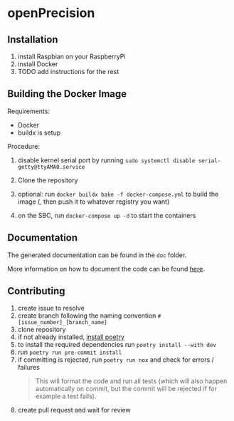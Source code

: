 # openPrecision

## Installation

1. install Raspbian on your RaspberryPi
2. install Docker
3. TODO add instructions for the rest

## Building the Docker Image

Requirements:

- Docker
- buildx is setup

Procedure:

1. disable kernel serial port by running `sudo systemctl disable serial-getty@ttyAMA0.service`

1. Clone the repository
2. optional: run `docker buildx bake -f docker-compose.yml` to build the image (, then push it to whatever registry you
   want)
3. on the SBC, run `docker-compose up -d` to start the containers

## Documentation

The generated documentation can be found in the `doc` folder.

More information on how to document the code can be found [here](https://pdoc.dev/docs/pdoc.html#how-can-i).

## Contributing

1. create issue to resolve
2. create branch following the naming convention `#[issue_number]_[branch_name]`
3. clone repository
4. if not already installed, [install poetry](https://python-poetry.org/docs/#installation)
5. to install the required dependencies run `poetry install --with dev`
6. run `poetry run pre-commit install`
7. if committing is rejected, run `poetry run nox` and check for errors / failures
   > This will format the code and run all tests (which will also happen automatically on commit, but the commit will be
   rejected if for example a test fails).
8. create pull request and wait for review
